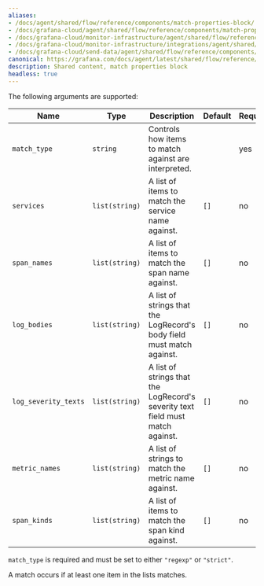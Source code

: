 ```yaml
---
aliases:
- /docs/agent/shared/flow/reference/components/match-properties-block/
- /docs/grafana-cloud/agent/shared/flow/reference/components/match-properties-block/
- /docs/grafana-cloud/monitor-infrastructure/agent/shared/flow/reference/components/match-properties-block/
- /docs/grafana-cloud/monitor-infrastructure/integrations/agent/shared/flow/reference/components/match-properties-block/
- /docs/grafana-cloud/send-data/agent/shared/flow/reference/components/match-properties-block/
canonical: https://grafana.com/docs/agent/latest/shared/flow/reference/components/match-properties-block/
description: Shared content, match properties block
headless: true
---
```


The following arguments are supported:

Name | Type | Description | Default | Required
---- | ---- | ----------- | ------- | --------
`match_type` | `string` | Controls how items to match against are interpreted. | | yes
`services` | `list(string)` | A list of items to match the service name against. | `[]` | no
`span_names` | `list(string)` | A list of items to match the span name against. | `[]` | no
`log_bodies` | `list(string)` | A list of strings that the LogRecord's body field must match against. | `[]` | no
`log_severity_texts` | `list(string)` | A list of strings that the LogRecord's severity text field must match against. | `[]` | no
`metric_names` | `list(string)` | A list of strings to match the metric name against. | `[]` | no
`span_kinds` | `list(string)` | A list of items to match the span kind against. | `[]` | no

`match_type` is required and must be set to either `"regexp"` or `"strict"`.

A match occurs if at least one item in the lists matches.
